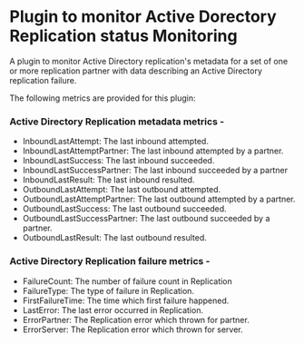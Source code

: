 Plugin to monitor Active Dorectory Replication status  Monitoring
===========

A plugin to monitor Active Directory replication's metadata for a set of one or more replication partner with data 
describing an Active Directory replication failure.

The following metrics are provided for this plugin:
### Active Directory Replication metadata metrics -
* InboundLastAttempt: The last inbound attempted.
* InboundLastAttemptPartner: The last inbound attempted by a partner.
* InboundLastSuccess: The last inbound succeeded.
* InboundLastSuccessPartner: The last inbound succeeded by a partner
* InboundLastResult: The last inbound resulted.
* OutboundLastAttempt: The last outbound attempted.
* OutboundLastAttemptPartner: The last outbound attempted by a partner.
* OutboundLastSuccess: The last outbound succeeded.
* OutboundLastSuccessPartner: The last outbound succeeded by a partner.
* OutboundLastResult: The last outbound resulted.

### Active Directory Replication failure metrics - 
* FailureCount: The number of failure count in Replication
* FailureType: The type of failure in Replication.
* FirstFailureTime: The time which first failure happened.
* LastError: The last error occurred in Replication.
* ErrorPartner: The Replication error which thrown for partner.
* ErrorServer: The Replication error which thrown for server.

